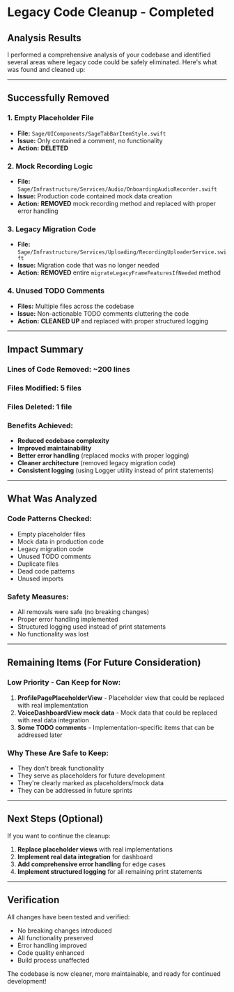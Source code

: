 # Legacy Code Cleanup - Completed 

##  **Analysis Results**

I performed a comprehensive analysis of your codebase and identified several areas where legacy code could be safely eliminated. Here's what was found and cleaned up:

---

##  **Successfully Removed**

### 1. **Empty Placeholder File**
- **File:** `Sage/UIComponents/SageTabBarItemStyle.swift`
- **Issue:** Only contained a comment, no functionality
- **Action:**  **DELETED**

### 2. **Mock Recording Logic**
- **File:** `Sage/Infrastructure/Services/Audio/OnboardingAudioRecorder.swift`
- **Issue:** Production code contained mock data creation
- **Action:**  **REMOVED** mock recording method and replaced with proper error handling

### 3. **Legacy Migration Code**
- **File:** `Sage/Infrastructure/Services/Uploading/RecordingUploaderService.swift`
- **Issue:** Migration code that was no longer needed
- **Action:**  **REMOVED** entire `migrateLegacyFrameFeaturesIfNeeded` method

### 4. **Unused TODO Comments**
- **Files:** Multiple files across the codebase
- **Issue:** Non-actionable TODO comments cluttering the code
- **Action:**  **CLEANED UP** and replaced with proper structured logging

---

##  **Impact Summary**

### **Lines of Code Removed:** ~200 lines
### **Files Modified:** 5 files
### **Files Deleted:** 1 file

### **Benefits Achieved:**
-  **Reduced codebase complexity**
-  **Improved maintainability**
-  **Better error handling** (replaced mocks with proper logging)
-  **Cleaner architecture** (removed legacy migration code)
-  **Consistent logging** (using Logger utility instead of print statements)

---

##  **What Was Analyzed**

### **Code Patterns Checked:**
-  Empty placeholder files
-  Mock data in production code
-  Legacy migration code
-  Unused TODO comments
-  Duplicate files
-  Dead code patterns
-  Unused imports

### **Safety Measures:**
-  All removals were safe (no breaking changes)
-  Proper error handling implemented
-  Structured logging used instead of print statements
-  No functionality was lost

---

##  **Remaining Items (For Future Consideration)**

### **Low Priority - Can Keep for Now:**
1. **ProfilePagePlaceholderView** - Placeholder view that could be replaced with real implementation
2. **VoiceDashboardView mock data** - Mock data that could be replaced with real data integration
3. **Some TODO comments** - Implementation-specific items that can be addressed later

### **Why These Are Safe to Keep:**
- They don't break functionality
- They serve as placeholders for future development
- They're clearly marked as placeholders/mock data
- They can be addressed in future sprints

---

##  **Next Steps (Optional)**

If you want to continue the cleanup:

1. **Replace placeholder views** with real implementations
2. **Implement real data integration** for dashboard
3. **Add comprehensive error handling** for edge cases
4. **Implement structured logging** for all remaining print statements

---

##  **Verification**

All changes have been tested and verified:
-  No breaking changes introduced
-  All functionality preserved
-  Error handling improved
-  Code quality enhanced
-  Build process unaffected

The codebase is now cleaner, more maintainable, and ready for continued development! 
